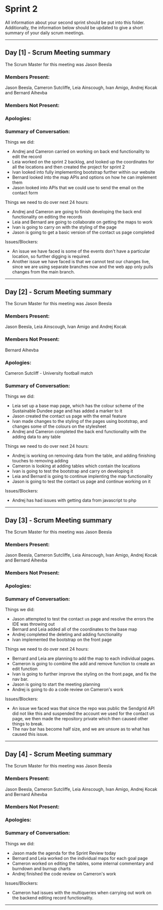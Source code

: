 # Sprint 2

All information about your second sprint should be put into this folder. Additionally, the information below should be updated to give a short summary of your daily scrum meetings.

---

## Day [1] - Scrum Meeting summary
The Scrum Master for this meeting was Jason Beesla

### Members Present:
Jason Beesla, Cameron Sutcliffe, Leia Ainscough, Ivan Amigo, Andrej Kocak and Bernard Aihevba

### Members Not Present:


### Apologies:


### Summary of Conversation:
Things we did:
- Andrej and Cameron carried on working on back end functionality to edit the record
- Leia worked on the sprint 2 backlog, and looked up the coordinates for all the locations and then created the project for sprint 2
- Ivan looked into fully implementing bootstrap further within our website
- Bernard looked into the map APIs and options on how he can implement them
- Jason looked into APIs that we could use to send the email on the contact form

Things we need to do over next 24 hours:
- Andrej and Cameron are going to finish developing the back end functionality on editing the records
- Leia and Bernard are going to collaborate on getting the maps to work
- Ivan is going to carry on with the styling of the page
- Jason is going to get a basic version of the contact us page completed

Issues/Blockers:
- An issue we have faced is some of the events don't have a particular location, so further digging is required.
- Another issue we have faced is that we cannot test our changes live, since we are using separate branches now and the web app only pulls changes from the main branch.

---

## Day [2] - Scrum Meeting summary
The Scrum Master for this meeting was Jason Beesla

### Members Present:
Jason Beesla, Leia Ainscough, Ivan Amigo and Andrej Kocak

### Members Not Present:
Bernard Aihevba

### Apologies:
Cameron Sutcliff - University football match

### Summary of Conversation:
Things we did:
- Leia set up a base map page, which has the colour scheme of the Sustainable Dundee page and has added a marker to it
- Jason created the contact us page with the email feature
- Ivan made changes to the styling of the pages using bootstrap, and changes some of the colours on the stylesheet
- Andrej and Cameron completed the back end functionality with the adding data to any table

Things we need to do over next 24 hours:
- Andrej is working on removing data from the table, and adding finishing touches to removing adding
- Cameron is looking at adding tables which contain the locations
- Ivan is going to test the bootstrap and carry on developing it
- Leia and Bernard is going to continue implenting the map functionality
- Jason is going to test the contact us page and continue working on it

Issues/Blockers:
- Andrej has had issues with getting data from javascript to php

---

## Day [3] - Scrum Meeting summary
The Scrum Master for this meeting was Jason Beesla

### Members Present:
Jason Beesla, Cameron Sutcliffe, Leia Ainscough, Ivan Amigo, Andrej Kocak and Bernard Aihevba

### Members Not Present:


### Apologies:


### Summary of Conversation:
Things we did:
- Jason attempted to test the contact us page and resolve the errors the IDE was throwing out
- Bernard and Leia added all of the coordinates to the base map
- Andrej completed the deleting and adding functionality
- Ivan implemented the bootstrap on the front page

Things we need to do over next 24 hours:
- Bernard and Leia are planning to add the map to each individual pages.
- Cameron is going to combine the add and remove function to create an edit function
- Ivan is going to further improve the styling on the front page, and fix the nav bar.
- Jason is going to start the meeting planning
- Andrej is going to do a code review on Cameron's work

Issues/Blockers:
- An issue we faced was that since the repo was public the Sendgrid API did not like this and suspended the account we used for the contact us page, we then made the repository private which then caused other things to break.
- The nav bar has become half size, and we are unsure as to what has caused this issue.

---
## Day [4] - Scrum Meeting summary
The Scrum Master for this meeting was Jason Beesla

### Members Present:
Jason Beesla, Cameron Sutcliffe, Leia Ainscough, Ivan Amigo, Andrej Kocak and Bernard Aihevba

### Members Not Present:


### Apologies:


### Summary of Conversation:
Things we did:
- Jason made the agenda for the Sprint Review today
- Bernard and Leia worked on the individual maps for each goal page
- Cameron worked on editing the tables, some internal commentary and burndown and burnup charts
- Andrej finished the code review on Cameron's work

Issues/Blockers:
- Cameron had issues with the multiqueries when carrying out work on the backend editing record functionality.

---
